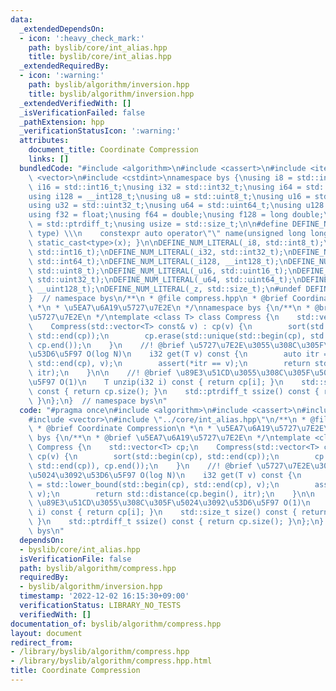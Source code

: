 ```yaml
---
data:
  _extendedDependsOn:
  - icon: ':heavy_check_mark:'
    path: byslib/core/int_alias.hpp
    title: byslib/core/int_alias.hpp
  _extendedRequiredBy:
  - icon: ':warning:'
    path: byslib/algorithm/inversion.hpp
    title: byslib/algorithm/inversion.hpp
  _extendedVerifiedWith: []
  _isVerificationFailed: false
  _pathExtension: hpp
  _verificationStatusIcon: ':warning:'
  attributes:
    document_title: Coordinate Compression
    links: []
  bundledCode: "#include <algorithm>\n#include <cassert>\n#include <iterator>\n#include\
    \ <vector>\n#include <cstdint>\nnamespace bys {\nusing i8 = std::int8_t;\nusing\
    \ i16 = std::int16_t;\nusing i32 = std::int32_t;\nusing i64 = std::int64_t;\n\
    using i128 = __int128_t;\nusing u8 = std::uint8_t;\nusing u16 = std::uint16_t;\n\
    using u32 = std::uint32_t;\nusing u64 = std::uint64_t;\nusing u128 = __uint128_t;\n\
    using f32 = float;\nusing f64 = double;\nusing f128 = long double;\n\nusing isize\
    \ = std::ptrdiff_t;\nusing usize = std::size_t;\n\n#define DEFINE_NUM_LITERAL(name,\
    \ type) \\\n    constexpr auto operator\"\" name(unsigned long long x) { return\
    \ static_cast<type>(x); }\n\nDEFINE_NUM_LITERAL(_i8, std::int8_t);\nDEFINE_NUM_LITERAL(_i16,\
    \ std::int16_t);\nDEFINE_NUM_LITERAL(_i32, std::int32_t);\nDEFINE_NUM_LITERAL(_i64,\
    \ std::int64_t);\nDEFINE_NUM_LITERAL(_i128, __int128_t);\nDEFINE_NUM_LITERAL(_u8,\
    \ std::uint8_t);\nDEFINE_NUM_LITERAL(_u16, std::uint16_t);\nDEFINE_NUM_LITERAL(_u32,\
    \ std::uint32_t);\nDEFINE_NUM_LITERAL(_u64, std::uint64_t);\nDEFINE_NUM_LITERAL(_u128,\
    \ __uint128_t);\nDEFINE_NUM_LITERAL(_z, std::size_t);\n#undef DEFINE_NUM_LITERAL\n\
    }  // namespace bys\n/**\n * @file compress.hpp\n * @brief Coordinate Compression\n\
    \ *\n * \u5EA7\u6A19\u5727\u7E2E\n */\nnamespace bys {\n/**\n * @brief \u5EA7\u6A19\
    \u5727\u7E2E\n */\ntemplate <class T> class Compress {\n    std::vector<T> cp;\n\
    \    Compress(std::vector<T> const& v) : cp(v) {\n        sort(std::begin(cp),\
    \ std::end(cp));\n        cp.erase(std::unique(std::begin(cp), std::end(cp)),\
    \ cp.end());\n    }\n    //! @brief \u5727\u7E2E\u3055\u308C\u305F\u5024\u3092\
    \u53D6\u5F97 O(log N)\n    i32 get(T v) const {\n        auto itr = std::lower_bound(std::begin(cp),\
    \ std::end(cp), v);\n        assert(*itr == v);\n        return std::distance(cp.begin(),\
    \ itr);\n    }\n\n    //! @brief \u89E3\u51CD\u3055\u308C\u305F\u5024\u3092\u53D6\
    \u5F97 O(1)\n    T unzip(i32 i) const { return cp[i]; }\n    std::size_t size()\
    \ const { return cp.size(); }\n    std::ptrdiff_t ssize() const { return cp.size();\
    \ }\n};\n}  // namespace bys\n"
  code: "#pragma once\n#include <algorithm>\n#include <cassert>\n#include <iterator>\n\
    #include <vector>\n#include \"../core/int_alias.hpp\"\n/**\n * @file compress.hpp\n\
    \ * @brief Coordinate Compression\n *\n * \u5EA7\u6A19\u5727\u7E2E\n */\nnamespace\
    \ bys {\n/**\n * @brief \u5EA7\u6A19\u5727\u7E2E\n */\ntemplate <class T> class\
    \ Compress {\n    std::vector<T> cp;\n    Compress(std::vector<T> const& v) :\
    \ cp(v) {\n        sort(std::begin(cp), std::end(cp));\n        cp.erase(std::unique(std::begin(cp),\
    \ std::end(cp)), cp.end());\n    }\n    //! @brief \u5727\u7E2E\u3055\u308C\u305F\
    \u5024\u3092\u53D6\u5F97 O(log N)\n    i32 get(T v) const {\n        auto itr\
    \ = std::lower_bound(std::begin(cp), std::end(cp), v);\n        assert(*itr ==\
    \ v);\n        return std::distance(cp.begin(), itr);\n    }\n\n    //! @brief\
    \ \u89E3\u51CD\u3055\u308C\u305F\u5024\u3092\u53D6\u5F97 O(1)\n    T unzip(i32\
    \ i) const { return cp[i]; }\n    std::size_t size() const { return cp.size();\
    \ }\n    std::ptrdiff_t ssize() const { return cp.size(); }\n};\n}  // namespace\
    \ bys\n"
  dependsOn:
  - byslib/core/int_alias.hpp
  isVerificationFile: false
  path: byslib/algorithm/compress.hpp
  requiredBy:
  - byslib/algorithm/inversion.hpp
  timestamp: '2022-12-02 16:15:30+09:00'
  verificationStatus: LIBRARY_NO_TESTS
  verifiedWith: []
documentation_of: byslib/algorithm/compress.hpp
layout: document
redirect_from:
- /library/byslib/algorithm/compress.hpp
- /library/byslib/algorithm/compress.hpp.html
title: Coordinate Compression
---
```

